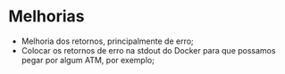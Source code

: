 # Melhorias

- Melhoria dos retornos, principalmente de erro;
- Colocar os retornos de erro na stdout do Docker para que possamos pegar por algum ATM, por exemplo;
